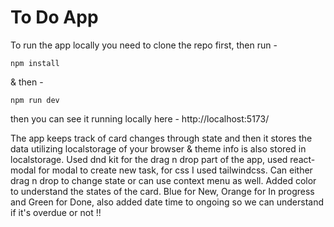 # To Do App

To run the app locally you need to clone the repo first, then run -

``` npm install ```

& then - 

``` npm run dev ```

then you can see it running locally here - http://localhost:5173/

The app keeps track of card changes through state and then it stores the data utilizing localstorage of your browser & theme info is also stored in localstorage.
Used dnd kit for the drag n drop part of the app, used react-modal for modal to create new task, for css I used tailwindcss. Can either drag n drop to change state or can use context menu as well.
Added color to understand the states of the card. Blue for New, Orange for In progress and Green for Done, also added date time to ongoing so we can understand if it's overdue or not !!
